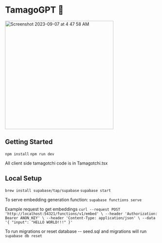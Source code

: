# TamagoGPT 🥚

<img width="356" alt="Screenshot 2023-09-07 at 4 47 58 AM" src="https://github.com/ykhli/tamagotchiGPT/assets/3489963/7fb5aab2-98b1-4efd-a2a7-7914e06cdaf8">

## Getting Started

`npm install`
`npm run dev`

All client side tamagotchi code is in Tamagotchi.tsx

## Local Setup

`brew install supabase/tap/supabase`
`supabase start`

To serve embedding generation function:
`supabase functions serve`

Example request to get embeddings
`curl --request POST 'http://localhost:54321/functions/v1/embed' \
  --header 'Authorization: Bearer ANON_KEY' \
  --header 'Content-Type: application/json' \
  --data '{ "input": "HELLO WORLD!!!" }'
`

To run migrations or reset database -- seed.sql and migrations will run
`supabase db reset`
